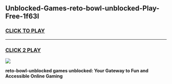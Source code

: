 
## Unblocked-Games-reto-bowl-unblocked-Play-Free-1f63l
<h3>
<a href="https://premium76.site?title=reto-bowl-unblocked&ref=23A">CLICK TO PLAY</a></h3>
<hr>

<h3>
<a href="https://premium76.site?title=reto-bowl-unblocked&ref=23A">CLICK 2 PLAY</a>
  
</h3>

<a href="https://premium76.site?title=reto-bowl-unblocked&ref=23A"><img src="https://clearcache.store/games.png"></a>


**reto-bowl-unblocked games unblocked: Your Gateway to Fun and Accessible Online Gaming**
